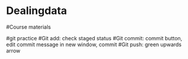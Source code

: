 # Dealingdata
#Course materials

#git practice
#Git add: check staged status
#Git commit: commit button, edit commit message in new window, commit
#Git push: green upwards arrow